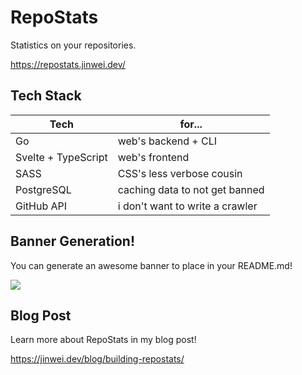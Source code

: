 # RepoStats

Statistics on your repositories.

https://repostats.jinwei.dev/

## Tech Stack

| Tech                | for...                          |
| ------------------- | ------------------------------- |
| Go                  | web's backend + CLI             |
| Svelte + TypeScript | web's frontend                  |
| SASS                | CSS's less verbose cousin       |
| PostgreSQL          | caching data to not get banned  |
| GitHub API          | i don't want to write a crawler |

## Banner Generation!

You can generate an awesome banner to place in your README.md!

<img src="https://repostats.jinwei.dev/api/repo_image?username=seetohjinwei&repo=repostats"/>

## Blog Post

Learn more about RepoStats in my blog post!

https://jinwei.dev/blog/building-repostats/
